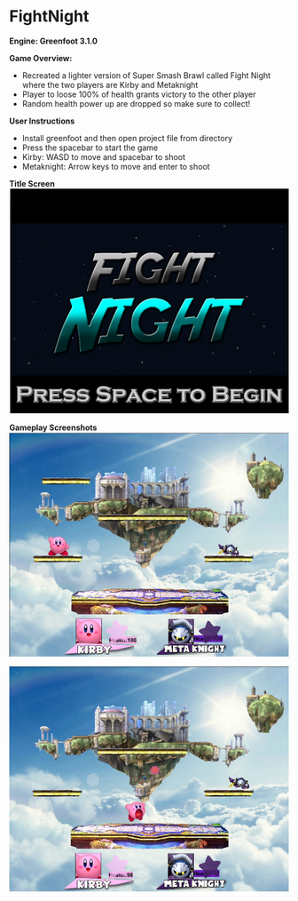 # FightNight

**Engine: Greenfoot 3.1.0**

**Game Overview:**
  * Recreated a lighter version of Super Smash Brawl called Fight Night where the two players are Kirby and Metaknight
  * Player to loose 100% of health grants victory to the other player
  * Random health power up are dropped so make sure to collect!

**User Instructions**
  * Install greenfoot and then open project file from directory
  * Press the spacebar to start the game
  * Kirby: WASD to move and spacebar to shoot
  * Metaknight: Arrow keys to move and enter to shoot

**Title Screen**
![alt text](https://github.com/aymanshaikh/FightNight/blob/master/doc/images/Title.png)

**Gameplay Screenshots**
![alt text](https://github.com/aymanshaikh/FightNight/blob/master/doc/images/Gameplay00.png)

![alt text](https://github.com/aymanshaikh/FightNight/blob/master/doc/images/Gameplay02.png)


